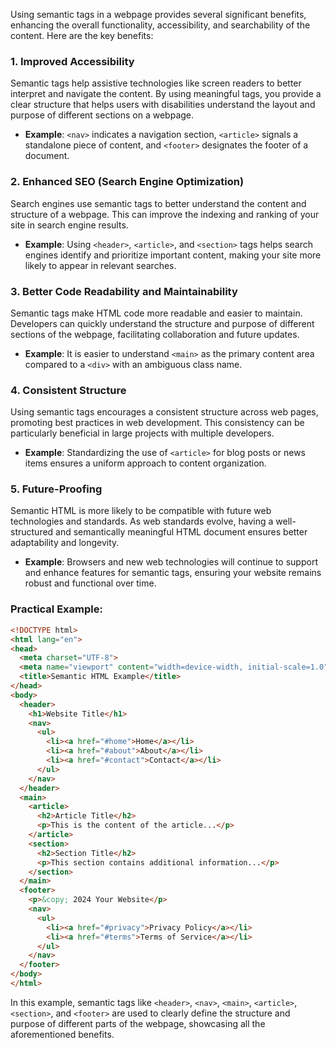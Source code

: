 Using semantic tags in a webpage provides several significant benefits, enhancing the overall functionality, accessibility, and searchability of the content. Here are the key benefits:

### 1. **Improved Accessibility**
Semantic tags help assistive technologies like screen readers to better interpret and navigate the content. By using meaningful tags, you provide a clear structure that helps users with disabilities understand the layout and purpose of different sections on a webpage.

- **Example**: `<nav>` indicates a navigation section, `<article>` signals a standalone piece of content, and `<footer>` designates the footer of a document.

### 2. **Enhanced SEO (Search Engine Optimization)**
Search engines use semantic tags to better understand the content and structure of a webpage. This can improve the indexing and ranking of your site in search engine results.

- **Example**: Using `<header>`, `<article>`, and `<section>` tags helps search engines identify and prioritize important content, making your site more likely to appear in relevant searches.

### 3. **Better Code Readability and Maintainability**
Semantic tags make HTML code more readable and easier to maintain. Developers can quickly understand the structure and purpose of different sections of the webpage, facilitating collaboration and future updates.

- **Example**: It is easier to understand `<main>` as the primary content area compared to a `<div>` with an ambiguous class name.

### 4. **Consistent Structure**
Using semantic tags encourages a consistent structure across web pages, promoting best practices in web development. This consistency can be particularly beneficial in large projects with multiple developers.

- **Example**: Standardizing the use of `<article>` for blog posts or news items ensures a uniform approach to content organization.

### 5. **Future-Proofing**
Semantic HTML is more likely to be compatible with future web technologies and standards. As web standards evolve, having a well-structured and semantically meaningful HTML document ensures better adaptability and longevity.

- **Example**: Browsers and new web technologies will continue to support and enhance features for semantic tags, ensuring your website remains robust and functional over time.

### Practical Example:

```html
<!DOCTYPE html>
<html lang="en">
<head>
  <meta charset="UTF-8">
  <meta name="viewport" content="width=device-width, initial-scale=1.0">
  <title>Semantic HTML Example</title>
</head>
<body>
  <header>
    <h1>Website Title</h1>
    <nav>
      <ul>
        <li><a href="#home">Home</a></li>
        <li><a href="#about">About</a></li>
        <li><a href="#contact">Contact</a></li>
      </ul>
    </nav>
  </header>
  <main>
    <article>
      <h2>Article Title</h2>
      <p>This is the content of the article...</p>
    </article>
    <section>
      <h2>Section Title</h2>
      <p>This section contains additional information...</p>
    </section>
  </main>
  <footer>
    <p>&copy; 2024 Your Website</p>
    <nav>
      <ul>
        <li><a href="#privacy">Privacy Policy</a></li>
        <li><a href="#terms">Terms of Service</a></li>
      </ul>
    </nav>
  </footer>
</body>
</html>
```

In this example, semantic tags like `<header>`, `<nav>`, `<main>`, `<article>`, `<section>`, and `<footer>` are used to clearly define the structure and purpose of different parts of the webpage, showcasing all the aforementioned benefits.